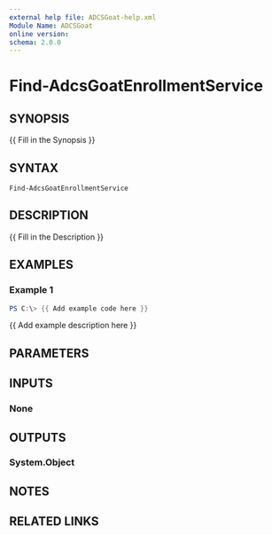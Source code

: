 ```yaml
---
external help file: ADCSGoat-help.xml
Module Name: ADCSGoat
online version:
schema: 2.0.0
---
```


# Find-AdcsGoatEnrollmentService

## SYNOPSIS
{{ Fill in the Synopsis }}

## SYNTAX

```
Find-AdcsGoatEnrollmentService
```

## DESCRIPTION
{{ Fill in the Description }}

## EXAMPLES

### Example 1
```powershell
PS C:\> {{ Add example code here }}
```

{{ Add example description here }}

## PARAMETERS

## INPUTS

### None

## OUTPUTS

### System.Object
## NOTES

## RELATED LINKS
